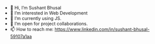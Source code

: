 - 👋 Hi, I’m Sushant Bhusal
- 👀 I’m interested in Web Development
- 🌱 I’m currently using JS. 
- 💞️ I’m open for project collaborations.
- 📫 How to reach me: https://www.linkedin.com/in/sushant-bhusal-59107a1aa 

<!---
sushant0-0/sushant0-0 is a ✨ special ✨ repository because its `README.md` (this file) appears on your GitHub profile.
You can click the Preview link to take a look at your changes.
--->
